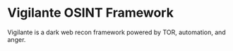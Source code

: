 # Vigilante OSINT Framework

Vigilante is a dark web recon framework powered by TOR, automation, and anger.